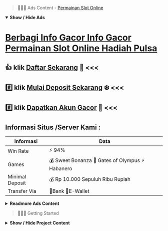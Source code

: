 > :red_circle::red_circle::red_circle: Ads Content - [Permainan Slot Online](https://atom.io/packages/permainan-slot-online)

<details open><summary><b>Show / Hide Ads</b></summary>

# [Berbagi Info Gacor Info Gacor Permainan Slot Online Hadiah Pulsa](https://atom.io/packages/permainan-slot-online)
## :thumbsup: klik [Daftar Sekarang](https://178.128.112.84/promo/) :dart: <<< 
## :hash: klik [Mulai Deposit Sekarang](https://178.128.112.84/slot/jokergaming/) :snowflake: <<< 
## :hash: klik [Dapatkan Akun Gacor](https://178.128.112.84/mobile/) :cake: <<< 

## Informasi Situs /Server Kami : 

| Informasi  | Data |
| ------------- | ------------- |
| Win Rate  | ⚡ 94% |
| Games  | 💰 Sweet Bonanza 🔱 Gates of Olympus ⚡ Habanero |
| Minimal Deposit  | 💰 Rp 10.000 Sepuluh Ribu Rupiah |
| Transfer Via  | 🏅Bank 🏅E-Wallet |

<details><summary><b>Readmore Ads Content</b></summary>

## Table Of Content
- [Cara Install Slot 4d](#slot-4d)
- [Info Rumus Game Judi Slot Online](#game-judi-slot-online)
- [Info Bocoran Bonus New Member 100 Slot Game](#bonus-new-member-100-slot-game)
- [Sharing Gacor Slot Online Pragmatic](#slot-online-pragmatic)
- [Kode Cheat Slot Gacor 2022](#slot-gacor-2022)
- [Info Bocoran Permainan Slot Online](#permainan-slot-online)
- [Info Gacor Situs Judi Slot Promo Terbaru](#situs-judi-slot-promo-terbaru)
- [Rekomendasi Terbaik Daftar Slot](#daftar-slot)

## Slot 4d
Sediakan Modal Sesuai Kemampuan Finansial, Persiapan modal memasang besaran hadiah yang mampu Saudara miliki bersama lamanya bermain waktu mainan taruhan judi tersebut. Maka dari itu Saudara disarankan untuk mampu permainan sama persiapan modal yang memadai agar terus bisa permainan kian lama. Namun lamun demikian, sangat penting agar Kamu pun mendengarkan saran supaya biar tidak menggunakan modal hasil dari berhutang. Modal hasil hutang ini hendak sangat beresiko dengan bukan disarankan pula bisa menghasilkan Anda kalah beserta rugi.
## Game Judi Slot Online
Togel Online yang rapat diartikan demi pakai toto gelap ini merupakan sebuah mainan judi bertepatan pakai menebak nomor yang hendak tumbuh dari pengundian akibat bandar togel online resmi. Bagi pertunjukan judi togel online sendiri telah sejak lama konvensional dari jaman lepas waktu yang dimainkan sebab penduduk dalam Indonesia umumnya.
## Bonus New Member 100 Slot Game
Pahami Ketentuan Mainnya Game slot itu sendiri, bagus waktu contoh raga ataupun online, sederhana memakai syarat yang serupa. Maksudnya, Kamu hanya saja perlu memencet tombol spin ataupun spin agar lilitan ataupun roll di mesin slot dapat beranjak. Nah, Kamu semata-mata butuh membenarkan jika lilitan bermaksud jadi pakai lukisan ataupun ikon yang serupa. Dengan uraian yang bagus, sampai-sampai Kamu bisa mencapai hadiah jackpot.
## Slot Online Pragmatic
Jangan Pernah Ragu agar Memasang Bet Terbesar
Bermain serta bet terbesar tentunya saja mampu menyampaikan keunggulan yang besar. Tidak kurang kemenangan hebat alias jackpot justru ditemui di bet saat besaran besar. Maka tidak suah ragu untut menaruh bet di kuantitas besar.
## Slot Gacor 2022
Mungkin nggak sedekit yang gak beriktikad lagi memandang bahwa situs slot judi yang kadang kala beri jackpot Indonesia itu mustahil dari besaran nya yang sungguh-sungguh sangat banyak. Oleh karena itu kami demi situs judi slot online gampang berjaya jackpot senantiasa tersedia sebenarnya 24jam nonstop menemani malam, pagi ataupun siang hari-hari mu agar mencari penghasilan tambahan ataupun hanya sekedar menghibur diri. Dalam itu buruan daftar slot gacor keadaan ini ersama masa ini juga. 
## Permainan Slot Online
Slot Online CQ9, Mesin slot online pokok di servis mainan agar Anggota dekat penjuru dunia, CQ9 Gaming Company telah meningkatkan makin dari 100 pertunjukan menggunakan mekanisme operasi. Browser situs mesin slot HTML5 terkini. yang konstan bersama membantu fluiditas. Ini memprioritaskan realisme game lalu feature RTP game. Bisa sesuaikan paylines pula opsi penataan betting sesuai total ekuitas pemain. Semuanya sudah mengakibatkan sejumlah dahsyat Anggota tertarik. Ini mendapatkan keceriaan serta kemahiran permainan game slot. Yang unik yakni CQ9 melantarkan pertunjukan slot yang bermacam selanjutnya telah datangkan team yang profesional. sama insinyur TI Eksper multimedia, nalar data bersama insinyur design mekanisme service untuk meluaskan pasar. Bantu pengguna maka konsentrasi di website. Casino online paling atas dalam Asia beserta segera jadi penyuplai service slot online unggul dalam dunia.
## Situs Judi Slot Promo Terbaru
Kenapa berlipat-lipat Pemain Judi Online Memilih Main Slot Online Gacor? Sebab mainan slot online gacor memberikan tidak sedikit ketengan yang amat besar selanjutnya terus bagai teman hiburan dikala peluang senggang. Dengan bermain slot online gacor, peluang anda untuk memperoleh ketangkasan bisa menerima jutaan rupiah sampai-sampai puluhan juta. Selain itu memainkan slot online gacor pun amat mudah. Tidak diperlukan skill khusus.
## Daftar Slot
Situs Slot Online Berkualitas, Slot gacor kini telah tersedia dekat sarung kami. Pastikan tembus kedalam situs dalam serta member aktif terbanyak. Memasang judi slot gacor serta smartphone membuat saudara bertambah enjoy selanjutnya sanggup berkonsentrasi. Jika kalian kepingin mempunyai tidak sedikit keahlian bertambah mengangkat pula menyenangkan. Maka dapat lekas mendaftarkan diri agar menjadi seorang Anggota yang mampu melakukan pertaruhan sepuasnya. Dengan tenggang sederhana keunggulan hendak ekspres datang. Hal terutama yang layak kamu lakukan yaitu menyelidiki satu buah situs slot online yang sesuai serta keinginan. Kemudian kalian mampu segera mendaftarkan diri sama memasukkan sebanyak biodata integral pada formulir yang tersedia.

</details>

</details>

> :red_circle::red_circle::red_circle: Getting Started

<details><summary><b>Show / Hide Project Content</b></summary>

#  Project Name / Title : 
ATPEngine Project #38
##  Getting Started : 
These instructions will get you a copy of the project up and running on your local machine for development and testing purposes. See deployment for notes on how to deploy the project on a live system.

##  Installation for ATPEngine Project #38 : 
A step by step guide that will tell you how to get the development environment up and running.
<ul><li>How to install #1</li><li>How to install #2</li><li>How to install #3</li><li>How to install #4</li><li>How to install #5</li><li>How to install #6</li></ul>

##  Usage : 
A few examples of useful commands and/or tasks.
<ul><li>Usage #1</li><li>Usage  #2</li><li>Usage  #3</li><li>Usage #4</li><li>Usage  #5</li><li>Usage  #6</li></ul>

##  Ads Links : 
Get To Know about our other ads.


[Slot Toto Android Apk](https://atom.io/packages/slot-toto)

[Cek Rtp Slot Android Apk](https://atom.io/packages/cek-rtp-slot)

[Slot Terbaru 2021 Android Apk](https://atom.io/packages/slot-terbaru-2021)

[Indo Slot Android Apk](https://atom.io/packages/indo-slot)

[Bocoran Slot Android Apk](https://atom.io/packages/bocoran-slot)

[Main Slot Demo Android Apk](https://atom.io/packages/main-slot-demo)

[Slot Judi Online Android Apk](https://atom.io/packages/slot-judi-online)

[Toto Slot 777 Android Apk](https://atom.io/packages/toto-slot-777)

[Game Slot Demo Android Apk](https://atom.io/packages/game-slot-demo)

[Pragmatic Slot Android Apk](https://atom.io/packages/pragmatic-slot)

[Spbo Slot Android Apk](https://atom.io/packages/spbo-slot)

[Slot Tanpa Deposit Android Apk](https://atom.io/packages/slot-tanpa-deposit)

[Bocoran Slot Tergacor Android Apk](https://atom.io/packages/bocoran-slot-tergacor)

##  Additional Project That Can Be Usefull : 
Get To Know about our other projects.


[ATPEngine Project #31](https://atom.io/packages/atpengine-project-31)

[ATPEngine Project #17](https://atom.io/packages/atpengine-project-17)

[ATPEngine Project #97](https://atom.io/packages/atpengine-project-97)

[ATPEngine Project #95](https://atom.io/packages/atpengine-project-95)

[ATPEngine Project #60](https://atom.io/packages/atpengine-project-60)

[ATPEngine Project #53](https://atom.io/packages/atpengine-project-53)

[ATPEngine Project #100](https://atom.io/packages/atpengine-project-100)

[ATPEngine Project #85](https://atom.io/packages/atpengine-project-85)

[ATPEngine Project #25](https://atom.io/packages/atpengine-project-25)

##  Master Project : 
Incase you want to know more about our master project, please visit [ATPEngine Home Project](https://atom.io/packages/atpengine-home-project)

</details>
